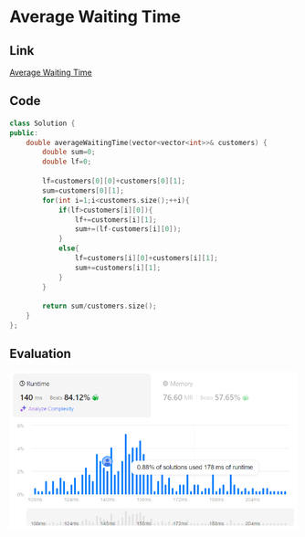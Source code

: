 # Average Waiting Time
## Link
[Average Waiting Time](https://leetcode.com/problems/average-waiting-time/description)

## Code
```cpp
class Solution {
public:
    double averageWaitingTime(vector<vector<int>>& customers) {
        double sum=0;
        double lf=0;

        lf=customers[0][0]+customers[0][1];
        sum=customers[0][1];
        for(int i=1;i<customers.size();++i){
            if(lf>customers[i][0]){
                lf+=customers[i][1];
                sum+=(lf-customers[i][0]);
            }
            else{
                lf=customers[i][0]+customers[i][1];
                sum+=customers[i][1];
            }
        }

        return sum/customers.size();
    }
};
```

## Evaluation
![Average Waiting Time](./08.png)
